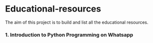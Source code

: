 # Educational-resources
The aim of this project is to build and list all the educational resources.

### 1. Introduction to Python Programming on Whatsapp
